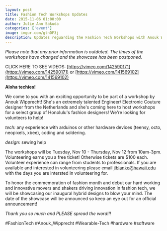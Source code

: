 ```yaml
---
layout: post
title: Fashion Tech Workshops Updates
date: 2015-11-06 01:00:00
author: Julie Ann Sakuda
categories: ['event']
image: imgur.com/gtnDF3j
description: Updates reguarding the Fashion Tech Workshops with Anouk Wipprecht
---
```

_Please note that any prior information is outdated. The times of the workshops have changed and the showcase has been postponed._

CLICK HERE TO SEE VIDEOS: [https://vimeo.com/142590171](https://vimeo.com/142590171) or [https://vimeo.com/141569102](https://vimeo.com/141569102)

__Aloha techies!__

We come to you with an exciting opportunity to be part of a workshop by Anouk Wipprecht! She's an extremely talented Engineer/ Electronic Couture designer from the Netherlands and she's coming here to host workshops for a select group of Honolulu's fashion designers! We're looking for volunteers to help!

_tech:_ any experience with arduinos or other hardware devices (teensy, octo, neopixels, xbee), coding and soldering.

_design:_ sewing help

The workshops will be Tuesday, Nov 10 - Thursday, Nov 12 from 10am-3pm. Volunteering earns you a free ticket! Otherwise tickets are $100 each. Volunteer experience can range from students to professionals. If you are available and interested in volunteering please email [jlblanke@hawaii.edu](jlblanke@hawaii.edu) with the days you are intersted in volunteering for.

To honor the commemoration of fashion month and debut our hard working and innovative movers and shakers driving innovation in fashion tech, we will be showcasing our inaugural hybrid designs to blow your mind. The date of the showcase will be announced so keep an eye out for an official announcement!

_Thank you so much and PLEASE spread the word!!!_

\#FashionTech \#Anouk_Wipprecht \#Wearable-Tech \#hardware \#software
